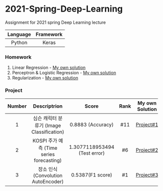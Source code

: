 # 2021-Spring-Deep-Learning
Assignment for 2021 spring Deep Learning lecture  

|Language|Framework|  
|:---:|:---:|  
|Python|Keras|  

### Homework  
1. Linear Regression - [My own solution](https://github.com/Taeyoung96/2021-Spring-Deep-Learning/blob/master/Homework/HW1.ipynb)  
2. Perceptron & Logistic Regression - [My own solution](https://github.com/Taeyoung96/2021-Spring-Deep-Learning/blob/master/Homework/HW2.ipynb)  
3. Regularization - [My own solution](https://github.com/Taeyoung96/2021-Spring-Deep-Learning/blob/master/Homework/HW2.ipynb)  

### Project  

|Number|Descriptrion|Score|Rank|My own Solution|    
|:---:|:---:|:---:|:---:|:---:|   
|1|심슨 캐릭터 분류기 (Image Classification)|0.8883 (Accuracy)|#11|[Project#1](https://github.com/Taeyoung96/2021-Spring-Deep-Learning/tree/master/MiniProject/Miniproject%231/Simpson)|
|2|KOSPI 주가 예측 (Time series forecasting)|1.3077118953494 (Test error)|#6|[Project#2](https://github.com/Taeyoung96/2021-Spring-Deep-Learning/tree/master/MiniProject/Miniproject%232)|  
|3|장소 인식 (Convolution AutoEncoder)|0.5387(F1 score)|#1|[Project#3](https://github.com/Taeyoung96/2021-Spring-Deep-Learning/tree/master/MiniProject/Miniproject%233)|    
